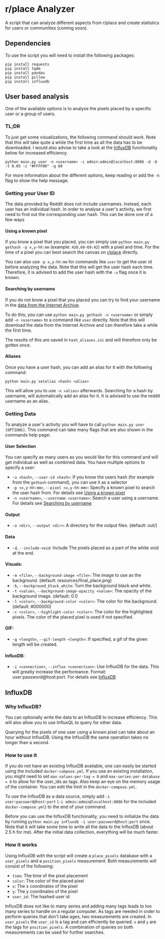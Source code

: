 # r/place Analyzer
A script that can analyze different aspects from r/place and create statistics for users or communities (coming soon).

## Dependencies

To use the script you will need to install the following packages:

```
pip install requests
pip install tqdm
pip install pandas
pip install pillow
pip install influxdb
```

## User based analysis

One of the available options is to analyse the pixels placed by a specific user or a group of users.

### TL;DR

To just get some visualizations, the following command should work.
Note that this will take quite a while the first time as all the data has to be downloaded.
I would also advise to take a look at the [InfluxDB](#InfluxDB) functionality below for increased efficiency.

```
python main.py user -n <username> -i admin:admin@localhost:8086 -d -b -t 0.05 -c "#FFFF00" -g 60
```

For more information about the different options, keep reading or add the `-h` flag to show the help message.

### Getting your User ID

The data provided by Reddit does not include usernames.
Instead, each user has an individual hash.
In order to analyse a user's activity, we first need to find out the corresponding user hash.
This can be done one of a few ways

#### Using a known pixel

If you know a pixel that you placed, you can simply use `python main.py gethash -p x,y-hh:mm`
(example: `420,69-69:42`) with a pixel and time.
For the time of a pixel you can best search the canvas on [r/place](https://www.reddit.com/r/place/) directly.

You can also use `-p x,y-hh:mm` for commands like `user` to get the user id before analyzing the data.
Note that this will get the user hash each time.
Therefore, it is advised to add the user hash with the `-u` flag once it is known.

#### Searching by username

If you do not know a pixel that you placed you can try to find your username in the
[data from the Internet Archive](https://archive.org/details/place2022-opl-raw).

To do this, you can use `python main.py gethash -n <username>` or simply add `-n <username>` to a command like `user` directly.
Note that this will download the data from the Internet Archive and can therefore take a while the first time.

The results of this are saved in `hash_aliases.ini` and will therefore only be gotten once.

#### Aliases

Once you have a user hash, you can add an alias for it with the following command:

```
python main.py setalias <hash> <alias>
```

This will allow you to use `-n <alias>` afterwards.
Searching for a hash by username, will automatically add an alias for it.
It is advised to use the reddit username as an alias.

### Getting Data

To analyze a user's activity you will have to call `python main.py user [OPTIONS]`.
This command can take many flags that are also shown in the commands help page:

#### User Selection

You can specify as many users as you would like for this command and will get individual as well as combined data.
You have multiple options to specify a user:

- `-u <hash>`, `--user-id <hash>`: If you know the users hash (for example from the `gethash` command), you can use it as a selector
- `-p <x,y-hh:mm>`, `--pixel <x,y-hh:mm>`: Specify a known pixel to search the user hash from. For details see [Using a known pixel](#Using-a-known-pixel)
- `-n <username>`, `--username <username>`: Search a user using a username. For details see [Searching by username](#Searching-by-username)

#### Output

- `-o <dir>`, `--output <dir>`: A directory for the output files. (default: out/)

#### Data

- `-d`, `--include-void`: Include The pixels placed as a part of the white void at the end.

#### Visuals:

- `-m <file>`, `--background-image <file>`: The image to use as the background. (default: resources/final_place.png)
- `-b`, `--background_black_white`: Turn the background black and white.
- `-t <value>`, `--background-image-opacity <value>`: The opacity of the background image. (default: 0.1)
- `-l <color>`, `--background-color <color>`: The color for the background. (default: #000000)
- `-c <color>`, `--highlight-color <color>`: The color for the highlighted pixels. The color of the placed pixel is used if not specified.

#### GIF:

- `-g <length>`, `--gif-length <length>`: If specified, a gif of the given length will be created.

#### InfluxDB:

- `-i <connection>`, `--influx <connection>`: Use InfluxDB for the data. This will greatly increase the performance. Format: user:password@host:port. For details see [InfluxDB](#InfluxDB)

## InfluxDB

### Why InfluxDB?

You can optionally write the data to an InfluxDB to increase efficiency.
This will also allow you to use InfluxQL to query for other data.

Querying for the pixels of one user using a known pixel can take about an hour without InfluxDB.
Using the InfluxDB the same operation takes no longer than a second.

### How to use it

If you do not have an existing InfluxDB available, one can easily be started using the included `docker-compose.yml`.
If you use an existing installation, you might need to set `max-values-per-tag = 0` and
`max-series-per-database = 0` to allow for the user_ids as tags.
Also keep an eye on the memory usage of the container.
You can edit the limit in the `docker-compose.yml`.

To use the InfluxDB as a data source, simply add `-i user:password@host:port`
(`-i admin:admin@localhost:8086` for the included `docker-compose.yml`) to the end of your command.

Before you can use the InfluxDB functionality, you need to initialize the data by running
`python main.py influxdb -i user:password@host:port` once.
Note that it will take some time to write all the data to the InfluxDB (about 2.5 h for me).
After the initial data collection, everything will be much faster.

### How it works

Using InfluxDB with the script will create a `place_pixels` database with a `user_pixels`
and a `position_pixels` measurement.
Both measurements will consist of the following:
 - `time`: The time of the pixel placement
 - `color`: The color of the placed pixel
 - `x`: The x coordinates of the pixel
 - `y`: The y coordinates of the pixel
 - `user_id`: The hashed user id

InfluxDB does not like to many series and adding many tags leads to too many series to handle on a regular computer.
As tags are needed in order to perform queries that don't take ages, two measurements are created.
In `user_pixels` the `user_id` is a tag and can efficiently be queried.
`x` and `y` are the tags for `position_pixels`.
A combination of queries on both measurements can be used for further searches.